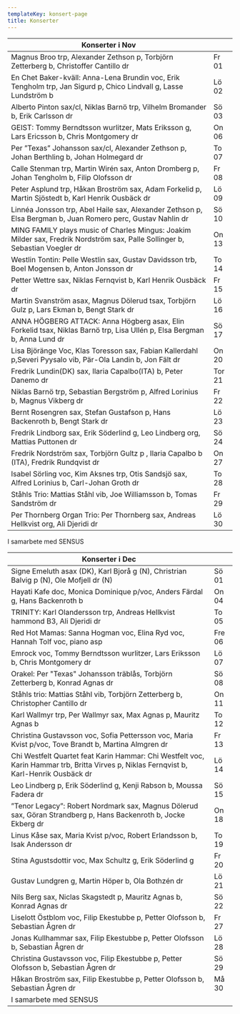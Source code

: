```yaml
---
templateKey: konsert-page
title: Konserter
---
```

| Konserter i Nov                                                                                                              |        |
| ---------------------------------------------------------------------------------------------------------------------------- | ------ |
| Magnus Broo trp, Alexander Zethson p, Torbjörn Zetterberg b, Christoffer Cantillo dr                                         | Fr 01  |
| En Chet Baker-kväll: Anna-Lena Brundin voc, Erik Tengholm trp, Jan Sigurd p, Chico Lindvall g, Lasse Lundström b             | Lö 02  |
| Alberto Pinton sax/cl, Niklas Barnö trp, Vilhelm Bromander b, Erik Carlsson dr                                               | Sö 03  |
| GEIST: Tommy Berndtsson wurlitzer, Mats Eriksson g, Lars Ericsson b, Chris Montgomery dr                                     | On 06  |
| Per ”Texas” Johansson sax/cl, Alexander Zethson p, Johan Berthling b, Johan Holmegard dr                                     | To 07  |
| Calle Stenman trp, Martin Wirén sax, Anton Dromberg p, Johan Tengholm b, Filip Olofsson dr                                   | Fr 08  |
| Peter Asplund trp, Håkan Broström sax, Adam Forkelid p, Martin Sjöstedt b, Karl Henrik Ousbäck dr                            | Lö 09  |
| Linnéa Jonsson trp, Abel Haile sax, Alexander Zethson p, Elsa Bergman b, Juan Romero perc, Gustav Nahlin dr                  | Sö 10  |
| MING FAMILY plays music of Charles Mingus: Joakim Milder sax, Fredrik Nordström sax, Palle Sollinger b, Sebastian Voegler dr | On 13  |
| Westlin Tontin: Pelle Westlin sax, Gustav Davidsson trb, Boel Mogensen b, Anton Jonsson dr                                   | To 14  |
| Petter Wettre sax, Niklas Fernqvist b, Karl Henrik Ousbäck dr                                                                | Fr 15  |
| Martin Svanström asax, Magnus Dölerud tsax, Torbjörn Gulz p, Lars Ekman b, Bengt Stark dr                                    | Lö 16  |
| ANNA HÖGBERG ATTACK: Anna Högberg asax, Elin Forkelid tsax, Niklas Barnö trp, Lisa Ullén p, Elsa Bergman b, Anna Lund dr     | Sö 17  |
| Lisa Björänge Voc, Klas Toresson sax, Fabian Kallerdahl p,Severi Pyysalo vib, Pär-Ola Landin b, Jon Fält dr                  | On 20  |
| Fredrik Lundin(DK) sax, Ilaria Capalbo(ITA) b, Peter Danemo dr                                                               | Tor 21 |
| Niklas Barnö trp, Sebastian Bergström p, Alfred Lorinius b, Magnus Vikberg dr                                                | Fr 22  |
| Bernt Rosengren sax, Stefan Gustafson p, Hans Backenroth b, Bengt Stark dr                                                   | Lö 23  |
| Fredrik Lindborg sax, Erik Söderlind g, Leo Lindberg org, Mattias Puttonen dr                                                | Sö 24  |
| Fredrik Nordström sax, Torbjörn Gultz p , Ilaria Capalbo b (ITA), Fredrik Rundqvist dr                             | On 27  |
| Isabel Sörling voc, Kim Aksnes trp, Otis Sandsjö sax, Alfred Lorinius b, Carl-Johan Groth dr                                 | To 28  |
| Ståhls Trio: Mattias Ståhl vib, Joe Williamsson b, Tomas Sandström dr                                                        | Fr 29  |
| Per Thornberg Organ Trio: Per Thornberg sax, Andreas Hellkvist org, Ali Djeridi dr                                           | Lö 30  |

I samarbete med SENSUS

| Konserter i Dec                                                                                                                             |        |
| ------------------------------------------------------------------------------------------------------------------------------------------- | ------ |
| Signe Emeluth asax (DK), Karl Bjorå g (N), Christrian Balvig p (N), Ole Mofjell dr (N)                                                      | Sö 01  |
| Hayati Kafe doc, Monica Dominique p/voc, Anders Färdal g, Hans Backenroth  b                                                                | On 04  |
| TRINITY: Karl Olandersson trp, Andreas Hellkvist hammond B3, Ali Djeridi dr                                                                 | To 05  |
| Red Hot Mamas: Sanna Hogman voc, Elina Ryd voc, Hannah Tolf voc, piano asp                                                                  | Fre 06 |
| Emrock voc, Tommy Berndtsson wurlitzer, Lars Eriksson b, Chris Montgomery dr                                                                | Lö 07  |
| Orakel: Per "Texas" Johansson träblås, Torbjörn Zetterberg b, Konrad Agnas dr                                                               | Sö 08  |
| Ståhls trio: Mattias Ståhl vib, Torbjörn Zetterberg b, Christopher Cantillo dr                                                              | On 11  |
| Karl Wallmyr trp, Per Wallmyr sax, Max Agnas p, Mauritz Agnas b                                                                             | To 12  |
| Christina Gustavsson voc, Sofia Pettersson voc, Maria Kvist p/voc, Tove Brandt b, Martina Almgren dr                                        | Fr 13  |
| Chi Westfelt Quartet feat Karin Hammar: Chi Westfelt voc, Karin Hammar trb, Britta Virves p, Niklas Fernqvist b, 	 	Karl-Henrik Ousbäck dr  | Lö 14  |
| Leo Lindberg p, Erik Söderlind g, Kenji Rabson b, Moussa Fadera dr                                                                          | Sö 15  |
| ”Tenor Legacy”: Robert Nordmark sax, Magnus Dölerud sax, Göran Strandberg p, Hans Backenroth b, Jocke Ekberg dr                             | On 18  |
| Linus Kåse sax, Maria Kvist p/voc, Robert Erlandsson b, Isak Andersson dr                                                                   | To 19  |
| Stina Agustsdottir voc, Max Schultz g, Erik Söderlind g                                                                                     | Fr 20  |
| Gustav Lundgren g, Martin Höper b, Ola Bothzén dr                                                                                           | Lö 21  |
| Nils Berg sax, Niclas Skagstedt p, Mauritz Agnas b, Konrad Agnas dr                                                                         | Sö 22  |
| Liselott Östblom voc, Filip Ekestubbe p, Petter Olofsson b, Sebastian Ågren dr                                                              | Fr 27  |
| Jonas Kullhammar sax, Filip Ekestubbe p, Petter Olofsson b, Sebastian Ågren dr                                                              | Lö 28  |
| Christina Gustavsson voc, Filip Ekestubbe p, Petter Olofsson b, Sebastian Ågren dr                                                          | Sö 29  |
| Håkan Broström sax, Filip Ekestubbe p, Petter Olofsson b, Sebastian Ågren dr                                                                | Må 30  |
| I samarbete med SENSUS                                                                                                                      |        |
